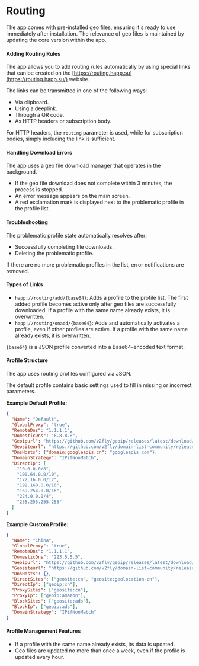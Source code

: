 # Routing

The app comes with pre-installed geo files, ensuring it's ready to use immediately after installation. The relevance of geo files is maintained by updating the core version within the app.

#### Adding Routing Rules

The app allows you to add routing rules automatically by using special links that can be created on the [https://routing.happ.su](https://routing.happ.su/) website.

The links can be transmitted in one of the following ways:

* Via clipboard.
* Using a deeplink.
* Through a QR code.
* As HTTP headers or subscription body.

For HTTP headers, the `routing` parameter is used, while for subscription bodies, simply including the link is sufficient.

#### Handling Download Errors

The app uses a geo file download manager that operates in the background.

* If the geo file download does not complete within 3 minutes, the process is stopped.
* An error message appears on the main screen.
* A red exclamation mark is displayed next to the problematic profile in the profile list.

#### Troubleshooting

The problematic profile state automatically resolves after:

* Successfully completing file downloads.
* Deleting the problematic profile.

If there are no more problematic profiles in the list, error notifications are removed.

#### Types of Links

* `happ://routing/add/{base64}`: Adds a profile to the profile list. The first added profile becomes active only after geo files are successfully downloaded. If a profile with the same name already exists, it is overwritten.
* `happ://routing/onadd/{base64}`: Adds and automatically activates a profile, even if other profiles are active. If a profile with the same name already exists, it is overwritten.

`{base64}` is a JSON profile converted into a Base64-encoded text format.

#### Profile Structure

The app uses routing profiles configured via JSON.

The default profile contains basic settings used to fill in missing or incorrect parameters.

**Example Default Profile:**

```json
{
  "Name": "Default",
  "GlobalProxy": "true",
  "RemoteDns": "1.1.1.1",
  "DomesticDns": "8.8.8.8",
  "Geoipurl": "https://github.com/v2fly/geoip/releases/latest/download/geoip.dat",
  "Geositeurl": "https://github.com/v2fly/domain-list-community/releases/latest/download/dlc.dat",
  "DnsHosts": {"domain:googleapis.cn": "googleapis.com"},
  "DomainStrategy": "IPifNonMatch",
  "DirectIp": [
    "10.0.0.0/8",
    "100.64.0.0/10",
    "172.16.0.0/12",
    "192.168.0.0/16",
    "169.254.0.0/16",
    "224.0.0.0/4",
    "255.255.255.255"
  ]
}
```

**Example Custom Profile:**

```json
{
  "Name": "China",
  "GlobalProxy": "true",
  "RemoteDns": "1.1.1.1",
  "DomesticDns": "223.5.5.5",
  "Geoipurl": "https://github.com/v2fly/geoip/releases/latest/download/geoip.dat",
  "Geositeurl": "https://github.com/v2fly/domain-list-community/releases/latest/download/dlc.dat",
  "DnsHosts": {},
  "DirectSites": ["geosite:cn", "geosite:geolocation-cn"],
  "DirectIp": ["geoip:cn"],
  "ProxySites": ["geosite:cn"],
  "ProxyIp": ["geoip:amazon"],
  "BlockSites": ["geosite:ads"],
  "BlockIp": ["geoip:ads"],
  "DomainStrategy": "IPifNonMatch"
}
```

#### Profile Management Features

* If a profile with the same name already exists, its data is updated.
* Geo files are updated no more than once a week, even if the profile is updated every hour.
